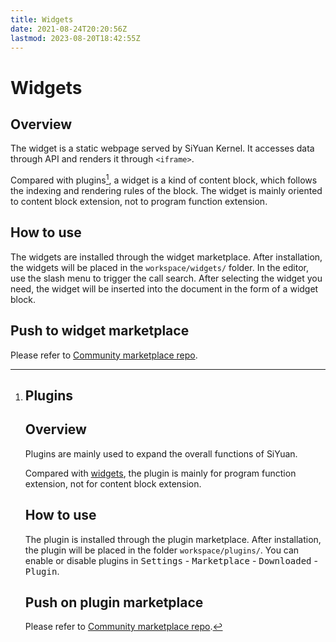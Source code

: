 ```yaml
---
title: Widgets
date: 2021-08-24T20:20:56Z
lastmod: 2023-08-20T18:42:55Z
---
```


# Widgets

## Overview

The widget is a static webpage served by SiYuan Kernel. It accesses data through API and renders it through `<iframe>`​.

Compared with plugins[^1], a widget is a kind of content block, which follows the indexing and rendering rules of the block. The widget is mainly oriented to content block extension, not to program function extension.

## How to use

The widgets are installed through the widget marketplace. After installation, the widgets will be placed in the `workspace/widgets/`​ folder. In the editor, use the slash menu to trigger the call search. After selecting the widget you need, the widget will be inserted into the document in the form of a widget block.

## Push to widget marketplace

Please refer to [Community marketplace repo](https://b3log.org/siyuan/en/community.html).

[^1]: # Plugins

    ## Overview

    Plugins are mainly used to expand the overall functions of SiYuan.

    Compared with [widgets](#20210824202056-udkf7wg), the plugin is mainly for program function extension, not for content block extension.

    ## How to use

    The plugin is installed through the plugin marketplace. After installation, the plugin will be placed in the folder `workspace/plugins/`​. You can enable or disable plugins in <kbd>Settings</kbd>​ - <kbd>Marketplace</kbd>​ - <kbd>Downloaded</kbd>​ - <kbd>Plugin</kbd>​.

    ## Push on plugin marketplace

    Please refer to [Community marketplace repo](https://b3log.org/siyuan/en/community.html).

